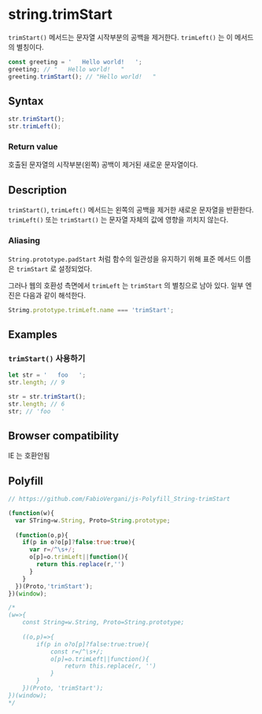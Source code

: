 # string.trimStart

`trimStart()` 메서드는 문자열 시작부분의 공백을 제거한다. `trimLeft()` 는 이 메서드의 별칭이다.

```js
const greeting = '   Hello world!   ';
greeting; // "   Hello world!   "
greeting.trimStart(); // "Hello world!   "
```

## Syntax

```js
str.trimStart();
str.trimLeft();
```

### Return value

호출된 문자열의 시작부분(왼쪽) 공백이 제거된 새로운 문자열이다.

## Description

`trimStart()`, `trimLeft()` 메서드는 왼쪽의 공백을 제거한 새로운 문자열을 반환한다. `trimLeft()` 또는 `trimStart()` 는 문자열 자체의 값에 영향을 끼치지 않는다. 

### Aliasing

`String.prototype.padStart` 처럼 함수의 일관성을 유지하기 위해 표준 메서드 이름은 `trimStart` 로 설정되었다.

그러나 웹의 호환성 측면에서 `trimLeft` 는 `trimStart` 의 별칭으로 남아 있다. 일부 엔진은 다음과 같이 해석한다.

```js
Strimg.prototype.trimLeft.name === 'trimStart';
```

## Examples 

### `trimStart()` 사용하기

```js
let str = '   foo   ';
str.length; // 9 

str = str.trimStart(); 
str.length; // 6
str; // 'foo   '
```

## Browser compatibility

IE 는 호환안됨

## Polyfill

```js
// https://github.com/FabioVergani/js-Polyfill_String-trimStart

(function(w){
  var STring=w.String, Proto=String.prototype;
  
  (function(o,p){
  	if(p in o?o[p]?false:true:true){
      var r=/^\s+/;
      o[p]=o.trimLeft||function(){
        return this.replace(r,'')
      }
    }
  })(Proto,'trimStart');
})(window);

/*
(w=>{
	const String=w.String, Proto=String.prototype;
	
	((o,p)=>{
		if(p in o?o[p]?false:true:true){
			const r=/^\s+/;
			o[p]=o.trimLeft||function(){
				return this.replace(r, '')
			}
		}
	})(Proto, 'trimStart');
})(window);
*/
```

